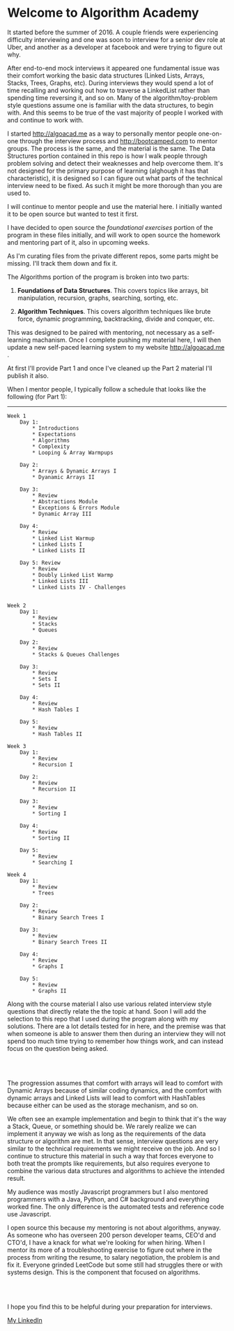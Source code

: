 # Welcome to Algorithm Academy

It started before the summer of 2016.  A couple friends were experiencing difficulty interviewing and
one was soon to interview for a senior dev role at Uber, and another as a developer at facebook and 
were trying to figure out why.

After end-to-end mock interviews it appeared one fundamental issue was their comfort working the 
basic data structures (Linked Lists, Arrays, Stacks, Trees, Graphs, etc).  During interviews they 
would spend a lot of time recalling and working out how to traverse a LinkedList rather than 
spending time reversing it, and so on.  Many of the algorithm/toy-problem style questions assume 
one is familiar with the data structures, to begin with.  And this seems to be true of the vast 
majority of people I worked with and continue to work with.

I started http://algoacad.me as a way to personally mentor people one-on-one through the interview
process and http://bootcamped.com to mentor groups.  The process is the same, and the material is
the same.  The Data Structures portion contained in this repo is how I walk people through problem
solving and detect their weaknesses and help overcome them.  It's not designed for the primary 
purpose of learning (alghough it has that characteristic), it is designed so I can figure out what
parts of the technical interview need to be fixed.  As such it might be more thorough than you are
used to.

I will continue to mentor people and use the material here.  I initially wanted it to be open source
but wanted to test it first.

I have decided to open source the _foundational exercises_ portion of the program in these files
initially, and will work to open source the homework and mentoring part of it,  also in upcoming 
weeks.

As I'm curating files from the private different repos, some parts might be missing.  I'll track them
down and fix it.

The Algorithms portion of the program is broken into two parts:

1) **Foundations of Data Structures**.  This covers topics like arrays, bit manipulation,
 recursion, graphs, searching, sorting, etc.
   
2) **Algorithm Techniques**.  This covers algorithm techniques like brute force,
 dynamic programming, backtracking, divide and conquer, etc.
   
This was designed to be paired with mentoring, not necessary as a self-learning machanism.  Once I 
complete pushing my material here, I will then update a new self-paced learning system to my website
http://algoacad.me .  

At first I'll provide Part 1 and once I've cleaned up the Part 2 material I'll publish
it also.

When I mentor people, I typically follow a schedule that looks like the following (for Part 1):

---
```
Week 1
    Day 1:
        * Introductions
        * Expectations
        * Algorithms
        * Complexity
        * Looping & Array Warmpups

    Day 2:
        * Arrays & Dynamic Arrays I
        * Dyanamic Arrays II

    Day 3:
        * Review
        * Abstractions Module
        * Exceptions & Errors Module
        * Dynamic Array III

    Day 4:
        * Review
        * Linked List Warmup
        * Linked Lists I
        * Linked Lists II

    Day 5: Review
        * Review
        * Doubly Linked List Warmp
        * Linked Lists III
        * Linked Lists IV - Challenges


Week 2
    Day 1:
        * Review
        * Stacks
        * Queues

    Day 2:
        * Review
        * Stacks & Queues Challenges

    Day 3:
        * Review
        * Sets I
        * Sets II

    Day 4:
        * Review
        * Hash Tables I

    Day 5:
        * Review
        * Hash Tables II

Week 3
    Day 1:
        * Review
        * Recursion I

    Day 2:
        * Review
        * Recursion II

    Day 3:
        * Review
        * Sorting I

    Day 4:
        * Review
        * Sorting II

    Day 5:
        * Review
        * Searching I

Week 4
    Day 1:
        * Review
        * Trees

    Day 2:
        * Review
        * Binary Search Trees I

    Day 3:
        * Review
        * Binary Search Trees II

    Day 4:
        * Review
        * Graphs I

    Day 5:
        * Review
        * Graphs II
```

Along with the course material I also use various related interview style questions
that directly relate the the topic at hand.  Soon I will add the selection
to this repo that I used during the program along with my solutions.  There are a lot
details tested for in here, and the premise was that when someone is able to answer 
them then during an interview they will not spend too much time trying to remember 
how things work, and can instead focus on the question being asked.

<br />
<br />

The progression assumes that comfort with arrays will lead to comfort with Dynamic
Arrays because of similar coding dynamics, and the comfort with dynamic arrays and Linked
Lists will lead to comfort with HashTables because either can be used as the storage
mechanism, and so on.  

We often see an example implementation and begin to think that it's the way a Stack, 
Queue, or something should be.  We rarely realize we can implement it anyway we wish
as long as the requirements of the data structure or algorithm are met.  In that sense,
interview questions are very similar to the technical requirements we might receive on 
the job.  And so I continue to structure this material in such a way that forces everyone
to both treat the prompts like requirements, but also requires everyone to combine
the various data structures and algorithms to achieve the intended result.

My audience was mostly Javascript programmers but I also mentored programmers with a Java,
Python, and C# background and everything worked fine.  The only difference is the automated
tests and reference code use Javascript.

I open source this because my mentoring is not about algorithms, anyway.  As someone who has 
overseen 200 person developer teams, CEO'd and CTO'd, I have a knack for what we're looking 
for when hiring.  When I mentor its more of a troubleshooting exercise to figure out where in 
the process from writing the resume, to salary negotiation, the problem is and fix it.  Everyone 
grinded LeetCode but some still had struggles there or with systems design.  This is the component
that focused on algorithms.

<br />
<br />

I hope you find this to be helpful during your preparation for interviews.


[My LinkedIn](https://linkedin.com/in/bullockshawn)